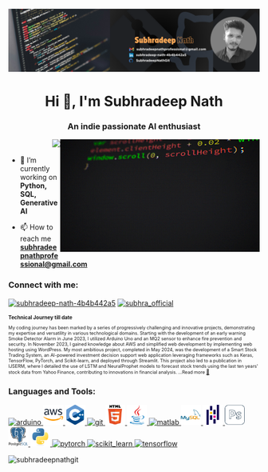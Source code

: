 ![logo](https://github.com/SubhradeepNathGit/SubhradeepNathGit/blob/main/Technology%20LinkedIn%20Banner%20in%20Black%20Blue%20Simple%20Style%20(2).png)
<h1 align="center">Hi 👋, I'm Subhradeep Nath</h1>
<h3 align="center">An indie passionate AI enthusiast</h3>

<img align="right" alt="coding" width="400" src="https://github.com/SubhradeepNathGit/SubhradeepNathGit/blob/main/75c2f842863ae2df6b3ac2d0a4d63026.gif">

<p align="right"> <img src="https://www.google.com/url?sa=i&url=https%3A%2F%2Fgithub.com%2Frudrabarad%2FGifs&psig=AOvVaw1u4DtYpKCeSBb8FSgUpPON&ust=1721260219531000&source=images&cd=vfe&opi=89978449&ved=0CBAQjRxqFwoTCNiq6ZHgrIcDFQAAAAAdAAAAABAR" /> </p>

- 🌱 I’m currently working on **Python, SQL, Generative AI**

- 📫 How to reach me **subhradeepnathprofessional@gmail.com**

<h3 align="left">Connect with me:</h3>
<p align="left">
<a href="https://linkedin.com/in/subhradeep-nath-4b4b442a5" target="blank"><img align="center" src="https://raw.githubusercontent.com/rahuldkjain/github-profile-readme-generator/master/src/images/icons/Social/linked-in-alt.svg" alt="subhradeep-nath-4b4b442a5" height="30" width="40" /></a>
<a href="https://instagram.com/subhra_official" target="blank"><img align="center" src="https://raw.githubusercontent.com/rahuldkjain/github-profile-readme-generator/master/src/images/icons/Social/instagram.svg" alt="subhra_official" height="30" width="40" /></a>
</p> 


<h2 style="font-size: x-small;"> Technical Journey till date </h2>

<p style="font-size: xx-small;">My coding journey has been marked by a series of progressively challenging and innovative projects, demonstrating my expertise and versatility in various technological domains. Starting with the development of an early warning Smoke Detector Alarm in June 2023, I utilized Arduino Uno and an MQ2 sensor to enhance fire prevention and security. In November 2023, I gained knowledge about AWS and simplified web development by implementing web hosting using WordPress. My most ambitious project, completed in May 2024, was the development of a Smart Stock Trading System, an AI-powered investment decision support web application leveraging frameworks such as Keras, TensorFlow, PyTorch, and Scikit-learn, and deployed through Streamlit. This project also led to a publication in IJSERM, where I detailed the use of LSTM and NeuralProphet models to forecast stock trends using the last ten years' stock data from Yahoo Finance, contributing to innovations in financial analysis.   
...Read more <a href="https://ijsrem.com/download/analytical-detection-of-smart-stock-trading-system-utilizing-ai-model/" style="font-size: x-small;">&#128279;</a></p>


<h3 align="left">Languages and Tools:</h3>
<p align="left"> <a href="https://www.arduino.cc/" target="_blank" rel="noreferrer"> <img src="https://cdn.worldvectorlogo.com/logos/arduino-1.svg" alt="arduino" width="40" height="40"/> </a> <a href="https://aws.amazon.com" target="_blank" rel="noreferrer"> <img src="https://raw.githubusercontent.com/devicons/devicon/master/icons/amazonwebservices/amazonwebservices-original-wordmark.svg" alt="aws" width="40" height="40"/> </a> <a href="https://www.w3schools.com/cpp/" target="_blank" rel="noreferrer"> <img src="https://raw.githubusercontent.com/devicons/devicon/master/icons/cplusplus/cplusplus-original.svg" alt="cplusplus" width="40" height="40"/> </a> <a href="https://git-scm.com/" target="_blank" rel="noreferrer"> <img src="https://www.vectorlogo.zone/logos/git-scm/git-scm-icon.svg" alt="git" width="40" height="40"/> </a> <a href="https://www.w3.org/html/" target="_blank" rel="noreferrer"> <img src="https://raw.githubusercontent.com/devicons/devicon/master/icons/html5/html5-original-wordmark.svg" alt="html5" width="40" height="40"/> </a> <a href="https://www.java.com" target="_blank" rel="noreferrer"> <img src="https://raw.githubusercontent.com/devicons/devicon/master/icons/java/java-original.svg" alt="java" width="40" height="40"/> </a> <a href="https://www.mathworks.com/" target="_blank" rel="noreferrer"> <img src="https://upload.wikimedia.org/wikipedia/commons/2/21/Matlab_Logo.png" alt="matlab" width="40" height="40"/> </a> <a href="https://www.mysql.com/" target="_blank" rel="noreferrer"> <img src="https://raw.githubusercontent.com/devicons/devicon/master/icons/mysql/mysql-original-wordmark.svg" alt="mysql" width="40" height="40"/> </a> <a href="https://pandas.pydata.org/" target="_blank" rel="noreferrer"> <img src="https://raw.githubusercontent.com/devicons/devicon/2ae2a900d2f041da66e950e4d48052658d850630/icons/pandas/pandas-original.svg" alt="pandas" width="40" height="40"/> </a> <a href="https://www.photoshop.com/en" target="_blank" rel="noreferrer"> <img src="https://raw.githubusercontent.com/devicons/devicon/master/icons/photoshop/photoshop-line.svg" alt="photoshop" width="40" height="40"/> </a> <a href="https://www.postgresql.org" target="_blank" rel="noreferrer"> <img src="https://raw.githubusercontent.com/devicons/devicon/master/icons/postgresql/postgresql-original-wordmark.svg" alt="postgresql" width="40" height="40"/> </a> <a href="https://www.python.org" target="_blank" rel="noreferrer"> <img src="https://raw.githubusercontent.com/devicons/devicon/master/icons/python/python-original.svg" alt="python" width="40" height="40"/> </a> <a href="https://pytorch.org/" target="_blank" rel="noreferrer"> <img src="https://www.vectorlogo.zone/logos/pytorch/pytorch-icon.svg" alt="pytorch" width="40" height="40"/> </a> <a href="https://scikit-learn.org/" target="_blank" rel="noreferrer"> <img src="https://upload.wikimedia.org/wikipedia/commons/0/05/Scikit_learn_logo_small.svg" alt="scikit_learn" width="40" height="40"/> </a> <a href="https://www.tensorflow.org" target="_blank" rel="noreferrer"> <img src="https://www.vectorlogo.zone/logos/tensorflow/tensorflow-icon.svg" alt="tensorflow" width="40" height="40"/> </a> </p>




<p><img align="center" src="https://github-readme-streak-stats.herokuapp.com/?user=subhradeepnathgit&" alt="subhradeepnathgit" /></p>
